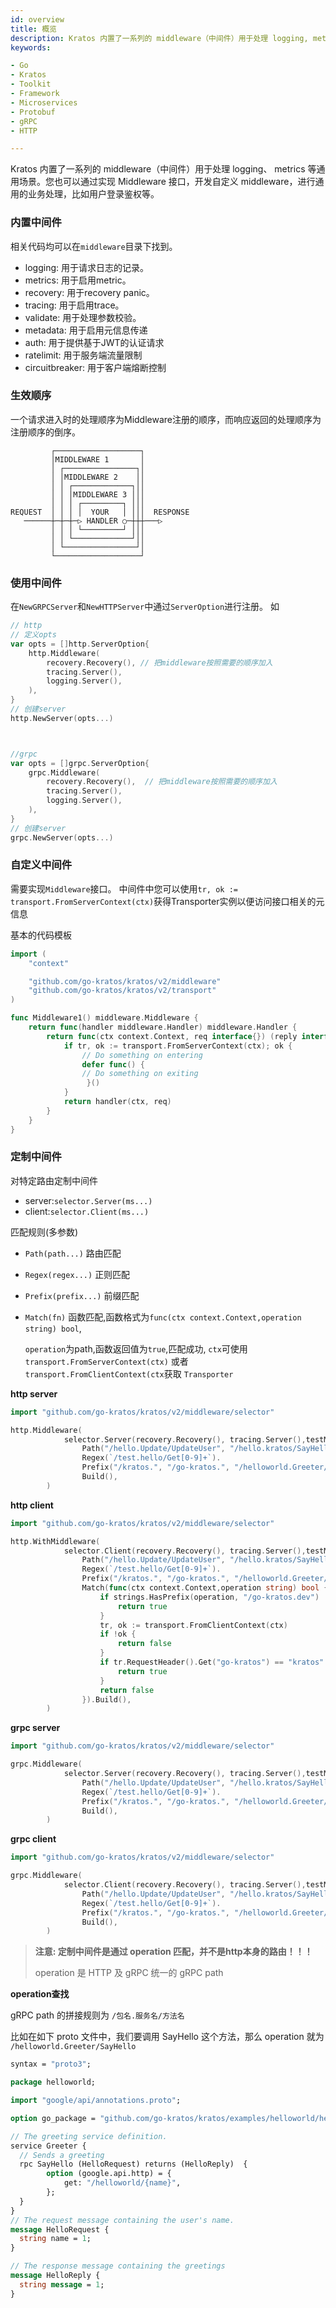 ```yaml
---
id: overview
title: 概览
description: Kratos 内置了一系列的 middleware（中间件）用于处理 logging, metrics 等通用场景。您也可以通过实现 Middleware 接口，开发自定义 middleware，进行通用的业务处理，比如用户登录鉴权等。
keywords:

- Go
- Kratos
- Toolkit
- Framework
- Microservices
- Protobuf
- gRPC
- HTTP

---
```


Kratos 内置了一系列的 middleware（中间件）用于处理 logging、 metrics 等通用场景。您也可以通过实现 Middleware 接口，开发自定义 middleware，进行通用的业务处理，比如用户登录鉴权等。

### 内置中间件

相关代码均可以在`middleware`目录下找到。

* logging: 用于请求日志的记录。
* metrics: 用于启用metric。
* recovery: 用于recovery panic。
* tracing: 用于启用trace。
* validate: 用于处理参数校验。
* metadata: 用于启用元信息传递
* auth: 用于提供基于JWT的认证请求
* ratelimit: 用于服务端流量限制
* circuitbreaker: 用于客户端熔断控制

### 生效顺序

一个请求进入时的处理顺序为Middleware注册的顺序，而响应返回的处理顺序为注册顺序的倒序。

```
         ┌───────────────────┐
         │MIDDLEWARE 1       │
         │ ┌────────────────┐│
         │ │MIDDLEWARE 2    ││
         │ │ ┌─────────────┐││
         │ │ │MIDDLEWARE 3 │││
         │ │ │ ┌─────────┐ │││
REQUEST  │ │ │ │  YOUR   │ │││  RESPONSE
   ──────┼─┼─┼─▷ HANDLER ○─┼┼┼───▷
         │ │ │ └─────────┘ │││
         │ │ └─────────────┘││
         │ └────────────────┘│
         └───────────────────┘
```

### 使用中间件

在`NewGRPCServer`和`NewHTTPServer`中通过`ServerOption`进行注册。
如

```go
// http
// 定义opts
var opts = []http.ServerOption{
    http.Middleware(
        recovery.Recovery(), // 把middleware按照需要的顺序加入
        tracing.Server(),
        logging.Server(),
    ),
}
// 创建server
http.NewServer(opts...)



//grpc
var opts = []grpc.ServerOption{
    grpc.Middleware(
        recovery.Recovery(),  // 把middleware按照需要的顺序加入
        tracing.Server(),
        logging.Server(),
    ),
}
// 创建server
grpc.NewServer(opts...)
```

### 自定义中间件

需要实现`Middleware`接口。
中间件中您可以使用`tr, ok := transport.FromServerContext(ctx)`获得Transporter实例以便访问接口相关的元信息

基本的代码模板

```go
import (
    "context"

    "github.com/go-kratos/kratos/v2/middleware"
    "github.com/go-kratos/kratos/v2/transport"
)

func Middleware1() middleware.Middleware {
    return func(handler middleware.Handler) middleware.Handler {
        return func(ctx context.Context, req interface{}) (reply interface{}, err error) {
            if tr, ok := transport.FromServerContext(ctx); ok {
                // Do something on entering 
                defer func() { 
                // Do something on exiting
                 }()
            }
            return handler(ctx, req)
        }
    }
}
```

### 定制中间件

对特定路由定制中间件

- server:`selector.Server(ms...)` 
- client:`selector.Client(ms...)`

匹配规则(多参数)

- `Path(path...)`        路由匹配
- `Regex(regex...)`     正则匹配
- `Prefix(prefix...)`     前缀匹配
- `Match(fn)`            函数匹配,函数格式为`func(ctx context.Context,operation string) bool`,
  
  `operation`为path,函数返回值为`true`,匹配成功, `ctx`可使用`transport.FromServerContext(ctx)` 或者`transport.FromClientContext(ctx`获取 `Transporter`

**http server**

```go
import "github.com/go-kratos/kratos/v2/middleware/selector"

http.Middleware(
            selector.Server(recovery.Recovery(), tracing.Server(),testMiddleware).
                Path("/hello.Update/UpdateUser", "/hello.kratos/SayHello").
                Regex(`/test.hello/Get[0-9]+`).
                Prefix("/kratos.", "/go-kratos.", "/helloworld.Greeter/").
                Build(),
        )
```

**http client**

```go
import "github.com/go-kratos/kratos/v2/middleware/selector"

http.WithMiddleware(
            selector.Client(recovery.Recovery(), tracing.Server(),testMiddleware).
                Path("/hello.Update/UpdateUser", "/hello.kratos/SayHello").
                Regex(`/test.hello/Get[0-9]+`).
                Prefix("/kratos.", "/go-kratos.", "/helloworld.Greeter/").
                Match(func(ctx context.Context,operation string) bool {
                    if strings.HasPrefix(operation, "/go-kratos.dev") || strings.HasSuffix(operation, "world") {
                        return true
                    }
                    tr, ok := transport.FromClientContext(ctx)
                    if !ok {
                        return false
				    }
                    if tr.RequestHeader().Get("go-kratos") == "kratos" {
					    return true
				    }
                    return false
                }).Build(),
        )
```

**grpc server**

```go
import "github.com/go-kratos/kratos/v2/middleware/selector"

grpc.Middleware(
            selector.Server(recovery.Recovery(), tracing.Server(),testMiddleware).
                Path("/hello.Update/UpdateUser", "/hello.kratos/SayHello").
                Regex(`/test.hello/Get[0-9]+`).
                Prefix("/kratos.", "/go-kratos.", "/helloworld.Greeter/").
                Build(),
        )
```

**grpc client**
```go
import "github.com/go-kratos/kratos/v2/middleware/selector"

grpc.Middleware(
            selector.Client(recovery.Recovery(), tracing.Server(),testMiddleware).
                Path("/hello.Update/UpdateUser", "/hello.kratos/SayHello").
                Regex(`/test.hello/Get[0-9]+`).
                Prefix("/kratos.", "/go-kratos.", "/helloworld.Greeter/").
                Build(),
        )
```

> **注意: 定制中间件是通过 operation 匹配，并不是http本身的路由！！！** 
> 
> operation 是 HTTP 及 gRPC 统一的 gRPC path

**operation查找**

gRPC path 的拼接规则为 `/包名.服务名/方法名`

比如在如下 proto 文件中，我们要调用 SayHello 这个方法，那么 operation 就为 `/helloworld.Greeter/SayHello`

```protobuf
syntax = "proto3";

package helloworld;

import "google/api/annotations.proto";

option go_package = "github.com/go-kratos/kratos/examples/helloworld/helloworld";

// The greeting service definition.
service Greeter {
  // Sends a greeting
  rpc SayHello (HelloRequest) returns (HelloReply)  {
        option (google.api.http) = {
            get: "/helloworld/{name}",
        };
  }
}
// The request message containing the user's name.
message HelloRequest {
  string name = 1;
}

// The response message containing the greetings
message HelloReply {
  string message = 1;
}
```
